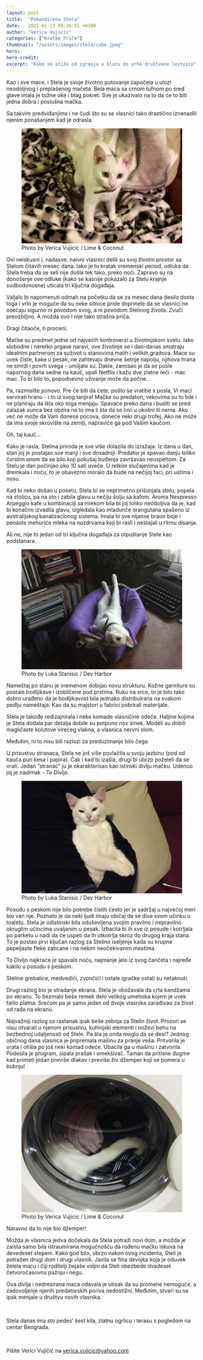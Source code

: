 ```yaml
---
layout: post
title:  "Pokondirena Stela"
date:   2021-01-13 00:26:51 +0100
author: "Verica Vujicic"
categories: ["Kratke Priče"]
thumbnail: "/assets/images/stela/cebe.jpeg"
hero: 
hero-credit: 
excerpt: "Kako se stiže od igranja u blatu do vrha društvene lestvice"
---
```

<drop-cap>K</drop-cap>ao i sve mace, i Stela je svoje životno putovanje započela u ulozi neodoljivog i preplašenog mačeta. Bela maca sa crnom tufnom po sred glave imala je tužne oke i blag pokret. Sve je ukazivalo na to da će to biti jedna dobra i poslušna mačka. 

Sa takvim predviđanjima i ne čudi što su se vlasnici tako drastično iznenadili njenim ponašanjem kad je odrasla. 

<figure>
    <img src='/assets/images/stela/cebe.jpeg' alt='missing' />
    <figcaption>Photo by Verica Vujicic / Lime & Coconut</figcaption>
</figure>

Ovi neiskusni i, nadasve, naivni vlasnici delili su svoj životni prostor sa Stelom čitavih mesec dana. Iako je to kratak vremenski period, odluka da Stela treba da se seli nije došla tek tako, preko noći. Zapravo su na donošenje ove odluke (kako se kasnije pokazalo za Stelu krajnje sudbodonosne) uticala tri ključna događaja.

Valjalo bi napomenuti odmah na početku da se za mesec dana desilo dosta toga i vrlo je moguće da su neke sitnice pride doprinele da se vlasnici ne osećaju sigurno ni povodom svog, a ni povodom Stelinog života. Zvuči preozbiljno. A možda ovo i nije tako strašna priča. 

Dragi čitaoče, ti proceni.

Mačke su predmet jedne od najvećih kontroverzi u životinjskom svetu. Iako slobodne i neretko prgave naravi, ove životinje se i dan-danas smatraju idealnim partnerom za suživot u stanovima malih i velikih gradova. Mace su uvek čiste, kake u pesak, ne zahtevaju dnevne šetnje napolju, njihova hrana ne smrdi i povrh svega - umiljate su. Dakle, zamisao je da se posle napornog dana sedne na kauč, upali Netflix i kažu dve zlatne reči - mac mac. To bi bilo to, popodnevno uživanje može da počne.

Pa, razmislite ponovo. Pre će biti da ćete, pošto se vratitie s posla, Vi maci servirati hranu - i to iz svog tanjira! Mačke su predatori, vekovima su to bile i ne planiraju da išta oko toga menjaju. Spavaće preko dana i buditi se pred zalazak sunca bez obzira na to ima li šta da se lovi u okolini ili nema. Ako već ne može da Vam donese pocova, doneće neki drugi trofej. Ako ne može da ima svoje skrovište na zemlji, napraviće ga pod Vašim kaučom. 

Oh, taj kauč…

Kako je rasla, Stelina priroda je sve više dolazila do izražaja. Iz dana u dan, stan joj je postajao sve manji i sve dosadniji. Predator je spavao danju toliko čvrstim snom da se bilo koji pokušaj buđenja završavao neuspehom. Za Stelu je dan počinjao oko 10 sati uveče. U retkim slučajevima kad je dremkala i noću, to je obavezno moralo da bude na nečijoj faci, pri ustima i nosu.

Kad bi neko došao u posetu, Stela bi se neprimetno prišunjala stolu, popela na stolicu, pa na sto i zabila glavu u nečiju šolju sa kafom. Aroma Nespresso Arpeggio kafe u kombinaciji sa mlekom bila bi joj toliko neodoljiva da je, kad bi konačno izvadila glavu, izgledala kao mladunče orangutana spašeno iz australijskog kanalizacionog sistema. Imala bi sve nijanse braon boje i penaste mehuriće mleka na nozdrvama koji bi rasli i nestajali u ritmu disanja. 

Ali ne, nije to jedan od tri ključna događaja za otpuštanje Stele kao podstanara.

<figure>
    <img src='/assets/images/stela/spavanje.jpeg' alt='missing' />
    <figcaption>Photo by Luka Stanisic / Dev Harbor</figcaption>
</figure>

Nameštaj po stanu je vremenom dobijao novu strukturu. Kožne garniture su postale bodljikave i izobličene pod prstima. Ruku na srce, to je bilo tako dobro urađeno da je bodljikavost bila jednako distribuirana na svakom pedlju nameštaja. Kao da su majstori u fabrici pobrkali materijale.

Stela je takođe redizajnirala i neke komade vlasničine odeće. Haljine kojima je Stela dodala par detalja dobile su potpuno nov šmek. Modeli su dobili magličaste kolutove virećeg vlakna, a vlasnica nervni slom.

Međutim, ni to nisu bili razlozi za preduzimanje bilo čega.

U prisustvu stranaca, Stela se još više povlačila u svoju jazbinu (pod od kauča pun kesa i papira). Čak i kad bi izašla, drugi bi ubrzo poželeli da se vrati. Jedan “stranac” ju je okarakterisao kao istinski divlju mačku. Udenuo joj je nadimak - To Divljo.

<figure>
    <img src='/assets/images/stela/mrgud.jpeg' alt='missing' />
    <figcaption>Photo by Luka Stanisic / Dev Harbor</figcaption>
</figure>

Posudu s peskom nije bilo potrebe čistiti često jer je sadržaj u najvećoj meri bio van nje. Poznato je da neki ljudi imaju običaj da se dive svom učinku u toaletu. Stela je odistinski bila oduševljena svojim pravilno i nepravilno okruglim učincima uvaljanim u pesak. Izbacila bi ih sve iz posude i kotrljala po parketu u nadi da će uspeti da ih otkotrlja skroz do drugog kraja stana. To je postao prvi ključan razlog za Stelino iseljenje kada su krupne pepeljaste fleke zaticane i na nekim neočekivanim mestima. 

To Divljo najkraće je spavalo noću, najmanje jelo iz svog čančeta i najređe kakilo u posudu s peskom.

Steline grebalice, medvedići, zvončići i ostale igračke ostali su netaknuti.

Drugi razlog bio je stradanje ekrana. Stela je obožavala da crta kandžama po ekranu. To bezmalo beše remek delo velikog umetnika kojem je uvek falilo platna. Srećom pa je samo jedan od dvoje vlasnika zarađivao za život od rada na ekranu. 

Najvažniji razlog za rastanak ipak beše zebnja za Stelin život. Prozori se nisu otvarali u njenom prisustvu, kuhinjski elementi i noževi behu na bezbednoj udaljenosti od Stele. Pa šta je onda moglo da se desi? Jednog običnog dana vlasnica je pripremala mašinu za pranje veša. Pritvorila je vrata i otišla po još neki komad odeće. Ubacila ga u mašinu i zatvorila. Podesila je program, sipala prašak i omekšivač. Taman da pritisne dugme kad primeti jedan previše dlakav i previše živ džemper koji se pomera u bubnju! 

<figure>
    <img src='/assets/images/stela/masina.jpeg' alt='missing' />
    <figcaption>Photo by Verica Vujicic / Lime & Coconut</figcaption>
</figure>

Naravno da to nije bio džemper!    

Možda je vlasnica jedva dočekala da Stela potraži novi dom, a možda je zaista samo bila istraumirana mogućnošću da rođenu mačku iskuva na devedeset stepeni. Kako god bilo, ubrzo nakon ovog incidenta, Steli je potražen drugi dom i drugi vlasnik. Javila se fina devojka koja je oduvek želela macu i čiji roditelji bejaše voljni da Steli obezbede dvadeset četvoročasovnu pažnju i negu. 

Ova divlja i nedresirana maca odavala je utisak da su promene nemoguće, a zadovoljenje njenih predatorskih poriva nedostižni. Međutim, stvari su se ipak menjale u društvu novih vlasnika. 

<br/>

Stela danas ima sto pedes’ šest kila, zlatnu ogrlicu i terasu s pogledom na centar Beograda.

<br/>

Pišite Verici Vujičić na [verica.vujicic@yahoo.com](mailto:verica.vujicic@yahoo.com)